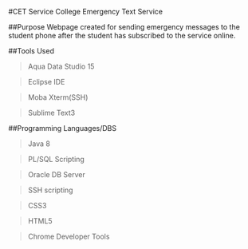 #CET Service
College Emergency Text Service

##Purpose
Webpage created for sending emergency messages to the student phone after the student has subscribed to the service online.

##Tools Used

>Aqua Data Studio 15

>Eclipse IDE

>Moba Xterm(SSH)

>Sublime Text3

##Programming Languages/DBS
>Java 8

>PL/SQL Scripting

>Oracle DB Server

>SSH scripting

>CSS3

>HTML5

>Chrome Developer Tools